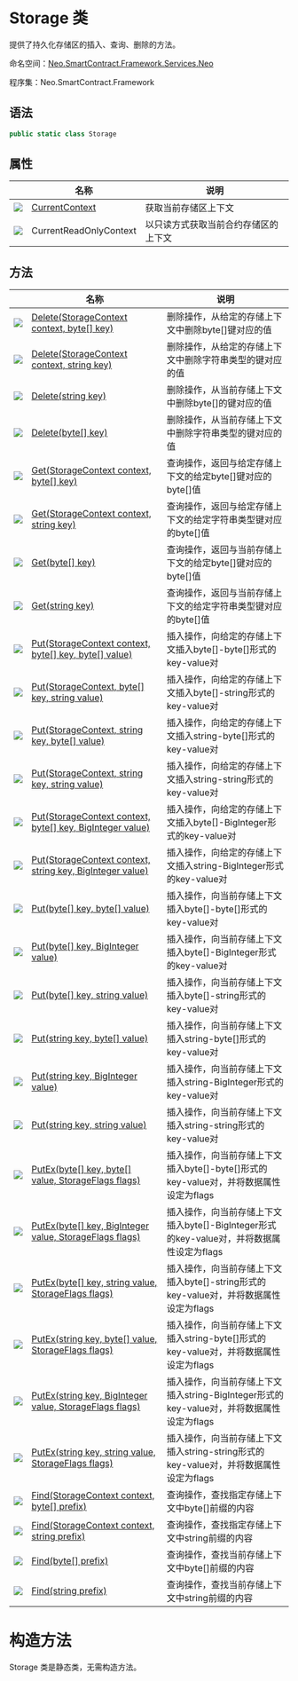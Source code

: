 # Storage 类

提供了持久化存储区的插入、查询、删除的方法。

命名空间：[Neo.SmartContract.Framework.Services.Neo](../neo.md)

程序集：Neo.SmartContract.Framework

## 语法

```c#
public static class Storage
```

## 属性

|                                          | 名称                                       | 说明         |
| ---------------------------------------- | ---------------------------------------- | ---------- |
| ![](https://i-msdn.sec.s-msft.com/dynimg/IC74937.jpeg) | [CurrentContext](Storage/CurrentContext.md) | 获取当前存储区上下文 |
| ![](https://i-msdn.sec.s-msft.com/dynimg/IC74937.jpeg) | CurrentReadOnlyContext | 以只读方式获取当前合约存储区的上下文 |

## 方法

|                                          | 名称                                       | 说明                               |
| ---------------------------------------- | ---------------------------------------- | -------------------------------- |
| ![](https://i-msdn.sec.s-msft.com/dynimg/IC91302.jpeg) | [Delete(StorageContext context, byte\[\] key)](Storage/Delete.md) | 删除操作，从给定的存储上下文中删除byte[]键对应的值  |
| ![](https://i-msdn.sec.s-msft.com/dynimg/IC91302.jpeg) | [Delete(StorageContext context, string key)](Storage/Delete.md) | 删除操作，从给定的存储上下文中删除字符串类型的键对应的值 |
| ![](https://i-msdn.sec.s-msft.com/dynimg/IC91302.jpeg) | [Delete(string key)](Storage/Delete.md) | 删除操作，从当前存储上下文中删除byte[]的键对应的值  |
| ![](https://i-msdn.sec.s-msft.com/dynimg/IC91302.jpeg) | [Delete(byte\[\] key)](Storage/Delete.md) | 删除操作，从当前存储上下文中删除字符串类型的键对应的值  |
| ![](https://i-msdn.sec.s-msft.com/dynimg/IC91302.jpeg) | [Get(StorageContext context, byte\[\] key)](Storage/Get.md) | 查询操作，返回与给定存储上下文的给定byte[]键对应的byte[]值  |
| ![](https://i-msdn.sec.s-msft.com/dynimg/IC91302.jpeg) | [Get(StorageContext context, string key)](Storage/Get.md) | 查询操作，返回与给定存储上下文的给定字符串类型键对应的byte[]值  |
| ![](https://i-msdn.sec.s-msft.com/dynimg/IC91302.jpeg) | [Get(byte\[\] key)](Storage/Get.md) | 查询操作，返回与当前存储上下文的给定byte[]键对应的byte[]值  |
| ![](https://i-msdn.sec.s-msft.com/dynimg/IC91302.jpeg) | [Get(string key)](Storage/Get.md) | 查询操作，返回与当前存储上下文的给定字符串类型键对应的byte[]值 |
| ![](https://i-msdn.sec.s-msft.com/dynimg/IC91302.jpeg) | [Put(StorageContext context, byte\[\] key, byte\[\] value)](Storage/Put.md) | 插入操作，向给定的存储上下文插入byte[]-byte[]形式的key-value对 |
| ![](https://i-msdn.sec.s-msft.com/dynimg/IC91302.jpeg) | [Put(StorageContext, byte\[\] key, string value)](Storage/Put.md) | 插入操作，向给定的存储上下文插入byte[]-string形式的key-value对 |
| ![](https://i-msdn.sec.s-msft.com/dynimg/IC91302.jpeg) | [Put(StorageContext, string key, byte\[\] value)](Storage/Put.md) | 插入操作，向给定的存储上下文插入string-byte[]形式的key-value对 |
| ![](https://i-msdn.sec.s-msft.com/dynimg/IC91302.jpeg) | [Put(StorageContext, string key, string value)](Storage/Put.md) | 插入操作，向给定的存储上下文插入string-string形式的key-value对 |
| ![](https://i-msdn.sec.s-msft.com/dynimg/IC91302.jpeg) | [Put(StorageContext context, byte\[\] key, BigInteger value)](Storage/Put.md) | 插入操作，向给定的存储上下文插入byte[]-BigInteger形式的key-value对 |
| ![](https://i-msdn.sec.s-msft.com/dynimg/IC91302.jpeg) | [Put(StorageContext context, string key, BigInteger value)](Storage/Put.md) | 插入操作，向给定的存储上下文插入string-BigInteger形式的key-value对 |
| ![](https://i-msdn.sec.s-msft.com/dynimg/IC91302.jpeg) | [Put(byte\[\] key, byte\[\] value)](Storage/Put.md) | 插入操作，向当前存储上下文插入byte[]-byte[]形式的key-value对 |
| ![](https://i-msdn.sec.s-msft.com/dynimg/IC91302.jpeg) | [Put(byte\[\] key, BigInteger value)](Storage/Put.md) | 插入操作，向当前存储上下文插入byte[]-BigInteger形式的key-value对 |
| ![](https://i-msdn.sec.s-msft.com/dynimg/IC91302.jpeg) | [Put(byte\[\] key, string value)](Storage/Put.md) | 插入操作，向当前存储上下文插入byte[]-string形式的key-value对 |
| ![](https://i-msdn.sec.s-msft.com/dynimg/IC91302.jpeg) | [Put(string key, byte\[\] value)](Storage/Put.md) | 插入操作，向当前存储上下文插入string-byte[]形式的key-value对 |
| ![](https://i-msdn.sec.s-msft.com/dynimg/IC91302.jpeg) | [Put(string key, BigInteger value)](Storage/Put.md) | 插入操作，向当前存储上下文插入string-BigInteger形式的key-value对 |
| ![](https://i-msdn.sec.s-msft.com/dynimg/IC91302.jpeg) | [Put(string key, string value)](Storage/Put.md) | 插入操作，向当前存储上下文插入string-string形式的key-value对 |
| ![](https://i-msdn.sec.s-msft.com/dynimg/IC91302.jpeg) | [PutEx(byte\[\] key, byte\[\] value, StorageFlags flags)](Storage/PutEx.md) | 插入操作，向当前存储上下文插入byte[]-byte[]形式的key-value对，并将数据属性设定为flags |
| ![](https://i-msdn.sec.s-msft.com/dynimg/IC91302.jpeg) | [PutEx(byte\[\] key, BigInteger value, StorageFlags flags)](Storage/PutEx.md) | 插入操作，向当前存储上下文插入byte[]-BigInteger形式的key-value对，并将数据属性设定为flags |
| ![](https://i-msdn.sec.s-msft.com/dynimg/IC91302.jpeg) | [PutEx(byte\[\] key, string value, StorageFlags flags)](Storage/PutEx.md) | 插入操作，向当前存储上下文插入byte[]-string形式的key-value对，并将数据属性设定为flags |
| ![](https://i-msdn.sec.s-msft.com/dynimg/IC91302.jpeg) | [PutEx(string key, byte\[\] value, StorageFlags flags)](Storage/PutEx.md) | 插入操作，向当前存储上下文插入string-byte[]形式的key-value对，并将数据属性设定为flags |
| ![](https://i-msdn.sec.s-msft.com/dynimg/IC91302.jpeg) | [PutEx(string key, BigInteger value, StorageFlags flags)](Storage/PutEx.md) | 插入操作，向当前存储上下文插入string-BigInteger形式的key-value对，并将数据属性设定为flags |
| ![](https://i-msdn.sec.s-msft.com/dynimg/IC91302.jpeg) | [PutEx(string key, string value, StorageFlags flags)](Storage/PutEx.md) | 插入操作，向当前存储上下文插入string-string形式的key-value对，并将数据属性设定为flags |
| ![](https://i-msdn.sec.s-msft.com/dynimg/IC91302.jpeg) | [Find(StorageContext context, byte\[\] prefix)](Storage/Find.md) | 查询操作，查找指定存储上下文中byte[]前缀的内容  |
| ![](https://i-msdn.sec.s-msft.com/dynimg/IC91302.jpeg) | [Find(StorageContext context, string prefix)](Storage/Find.md) | 查询操作，查找指定存储上下文中string前缀的内容  |
| ![](https://i-msdn.sec.s-msft.com/dynimg/IC91302.jpeg) | [Find(byte\[\] prefix)](Storage/Find.md) | 查询操作，查找当前存储上下文中byte[]前缀的内容  |
| ![](https://i-msdn.sec.s-msft.com/dynimg/IC91302.jpeg) | [Find(string prefix)](Storage/Find.md) | 查询操作，查找当前存储上下文中string前缀的内容  |

# 构造方法

Storage 类是静态类，无需构造方法。
